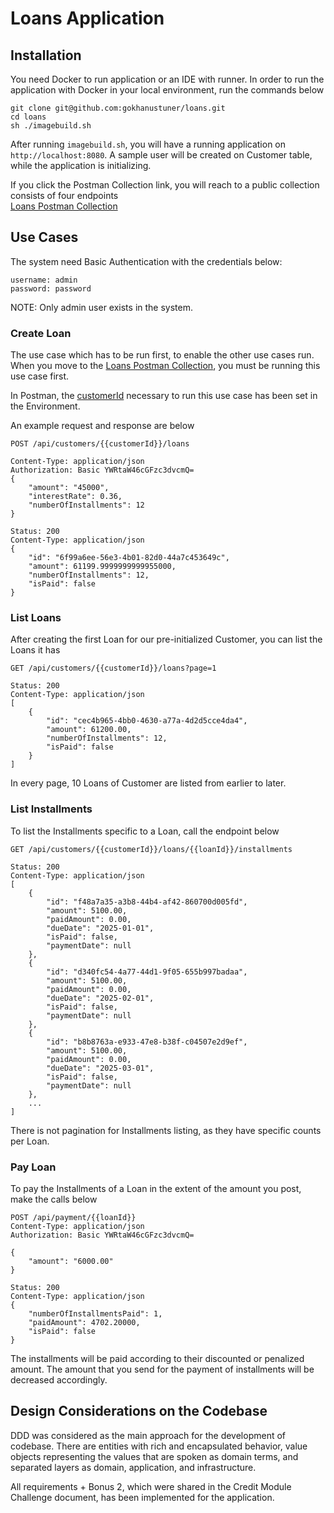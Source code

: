 # Loans Application
## Installation
You need Docker to run application or an IDE with runner. In order to run the application with Docker in your local environment, run the commands below

```
git clone git@github.com:gokhanustuner/loans.git
cd loans
sh ./imagebuild.sh
```

After running `imagebuild.sh`, you will have a running application on `http://localhost:8080`. A sample user will be created on Customer table, while the application is initializing.

If you click the Postman Collection link, you will reach to a public collection consists of four endpoints<br>
[Loans Postman Collection](https://web.postman.co/workspace/My-Public-Workspace~27e7d6f6-fc4c-4d85-9930-bebe882c069f/collection/134786-3622fbf9-e213-4c63-9442-91315439074c)

## Use Cases
The system need Basic Authentication with the credentials below:

```
username: admin
password: password
```

NOTE: Only admin user exists in the system.

### Create Loan
The use case which has to be run first, to enable the other use cases run. When you move to the <ins>Loans Postman Collection</ins>, you must be running this use case first. 

In Postman, the <ins>customerId</ins> necessary to run this use case has been set in the Environment.

An example request and response are below

```
POST /api/customers/{{customerId}}/loans

Content-Type: application/json
Authorization: Basic YWRtaW46cGFzc3dvcmQ=
{
    "amount": "45000",
    "interestRate": 0.36,
    "numberOfInstallments": 12
}
```

```
Status: 200
Content-Type: application/json
{
    "id": "6f99a6ee-56e3-4b01-82d0-44a7c453649c",
    "amount": 61199.9999999999955000,
    "numberOfInstallments": 12,
    "isPaid": false
}
```

### List Loans
After creating the first Loan for our pre-initialized Customer, you can list the Loans it has

```
GET /api/customers/{{customerId}}/loans?page=1
```

```
Status: 200
Content-Type: application/json
[
    {
        "id": "cec4b965-4bb0-4630-a77a-4d2d5cce4da4",
        "amount": 61200.00,
        "numberOfInstallments": 12,
        "isPaid": false
    }
]
```
In every page, 10 Loans of Customer are listed from earlier to later.

### List Installments
To list the Installments specific to a Loan, call the endpoint below

```
GET /api/customers/{{customerId}}/loans/{{loanId}}/installments
```

```
Status: 200
Content-Type: application/json
[
    {
        "id": "f48a7a35-a3b8-44b4-af42-860700d005fd",
        "amount": 5100.00,
        "paidAmount": 0.00,
        "dueDate": "2025-01-01",
        "isPaid": false,
        "paymentDate": null
    },
    {
        "id": "d340fc54-4a77-44d1-9f05-655b997badaa",
        "amount": 5100.00,
        "paidAmount": 0.00,
        "dueDate": "2025-02-01",
        "isPaid": false,
        "paymentDate": null
    },
    {
        "id": "b8b8763a-e933-47e8-b38f-c04507e2d9ef",
        "amount": 5100.00,
        "paidAmount": 0.00,
        "dueDate": "2025-03-01",
        "isPaid": false,
        "paymentDate": null
    },
    ...
]
```

There is not pagination for Installments listing, as they have specific counts per Loan.

### Pay Loan
To pay the Installments of a Loan in the extent of the amount you post, make the calls below

```
POST /api/payment/{{loanId}}
Content-Type: application/json
Authorization: Basic YWRtaW46cGFzc3dvcmQ=

{
    "amount": "6000.00"
}
```

```
Status: 200
Content-Type: application/json
{
    "numberOfInstallmentsPaid": 1,
    "paidAmount": 4702.20000,
    "isPaid": false
}
```

The installments will be paid according to their discounted or penalized amount. The amount that you send for the payment of installments will be decreased accordingly. 

## Design Considerations on the Codebase
DDD was considered as the main approach for the development of codebase. There are entities with rich and encapsulated behavior, value objects representing the values that are spoken as domain terms, and separated layers 
as domain, application, and infrastructure.

All requirements + Bonus 2, which were shared in the Credit Module Challenge document, has been implemented for the application.
